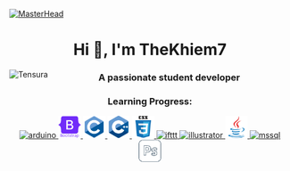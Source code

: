 [![MasterHead](https://instagram.fsgn5-12.fna.fbcdn.net/v/t39.30808-6/450368324_1010715643795591_7945141682261383174_n.jpg?stp=dst-jpg_e35&efg=eyJ2ZW5jb2RlX3RhZyI6ImltYWdlX3VybGdlbi4yMDQ4eDEzNjUuc2RyLmYzMDgwOCJ9&_nc_ht=instagram.fsgn5-12.fna.fbcdn.net&_nc_cat=107&_nc_ohc=hllBB1MME5AQ7kNvgFBjiQS&edm=AEhyXUkAAAAA&ccb=7-5&ig_cache_key=MzQwNzQ2OTM2OTc1NDQ1Nzg2MQ%3D%3D.2-ccb7-5&oh=00_AYB_H0v7wgQJGi4hTY76xB0W6gvONFjKLrnzaymS6Ehedg&oe=6694CA24&_nc_sid=8f1549)](https://instagram.fsgn5-12.fna.fbcdn.net/v/t39.30808-6/450368324_1010715643795591_7945141682261383174_n.jpg?stp=dst-jpg_e35_s1080x1080&efg=eyJ2ZW5jb2RlX3RhZyI6ImltYWdlX3VybGdlbi4yMDQ4eDEzNjUuc2RyLmYzMDgwOCJ9&_nc_ht=instagram.fsgn5-12.fna.fbcdn.net&_nc_cat=107&_nc_ohc=hllBB1MME5AQ7kNvgFBjiQS&edm=AEhyXUkAAAAA&ccb=7-5&ig_cache_key=MzQwNzQ2OTM2OTc1NDQ1Nzg2MQ%3D%3D.2-ccb7-5&oh=00_AYAVgkg9dPi2Dll7KArupJrFiF_-Aqs0WHmwX8I6533G-A&oe=6694CA24&_nc_sid=8f1549)
<h1 align="center">Hi 👋, I'm TheKhiem7</h1>
<img align="left" alt="Tensura" with="400" src="https://i.pinimg.com/originals/32/0a/f7/320af7598bfad95cdadaa5fa5b7a1848.gif">
<h3 align="center">A passionate student developer</h3>



<h3 align="center">Learning Progress:</h3>
<p align="center"> <a href="https://www.arduino.cc/" target="_blank" rel="noreferrer"> <img src="https://cdn.worldvectorlogo.com/logos/arduino-1.svg" alt="arduino" width="40" height="40"/> </a> <a href="https://getbootstrap.com" target="_blank" rel="noreferrer"> <img src="https://raw.githubusercontent.com/devicons/devicon/master/icons/bootstrap/bootstrap-plain-wordmark.svg" alt="bootstrap" width="40" height="40"/> </a> <a href="https://www.cprogramming.com/" target="_blank" rel="noreferrer"> <img src="https://raw.githubusercontent.com/devicons/devicon/master/icons/c/c-original.svg" alt="c" width="40" height="40"/> </a> <a href="https://www.w3schools.com/cpp/" target="_blank" rel="noreferrer"> <img src="https://raw.githubusercontent.com/devicons/devicon/master/icons/cplusplus/cplusplus-original.svg" alt="cplusplus" width="40" height="40"/> </a> <a href="https://www.w3schools.com/css/" target="_blank" rel="noreferrer"> <img src="https://raw.githubusercontent.com/devicons/devicon/master/icons/css3/css3-original-wordmark.svg" alt="css3" width="40" height="40"/> </a> <a href="https://ifttt.com/" target="_blank" rel="noreferrer"> <img src="https://www.vectorlogo.zone/logos/ifttt/ifttt-ar21.svg" alt="ifttt" width="40" height="40"/> </a> <a href="https://www.adobe.com/in/products/illustrator.html" target="_blank" rel="noreferrer"> <img src="https://www.vectorlogo.zone/logos/adobe_illustrator/adobe_illustrator-icon.svg" alt="illustrator" width="40" height="40"/> </a> <a href="https://www.java.com" target="_blank" rel="noreferrer"> <img src="https://raw.githubusercontent.com/devicons/devicon/master/icons/java/java-original.svg" alt="java" width="40" height="40"/> </a> <a href="https://www.microsoft.com/en-us/sql-server" target="_blank" rel="noreferrer"> <img src="https://www.svgrepo.com/show/303229/microsoft-sql-server-logo.svg" alt="mssql" width="40" height="40"/> </a> <a href="https://www.photoshop.com/en" target="_blank" rel="noreferrer"> <img src="https://raw.githubusercontent.com/devicons/devicon/master/icons/photoshop/photoshop-line.svg" alt="photoshop" width="40" height="40"/> </a> </p>
